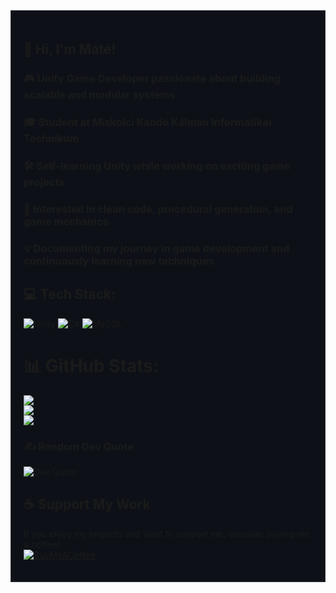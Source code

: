 <div style="background-color: #0D1117; padding: 20px; border: 1px solid #30363d;">

## 👋 Hi, I'm Máté!


### 🎮 **Unity Game Developer** passionate about building scalable and modular systems  
### 🎓 **Student at Miskolci Kandó Kálmán Informatikai Technikum**  
### 🛠️ **Self-learning Unity** while working on exciting game projects  
### 🚀 **Interested in clean code, procedural generation, and game mechanics**  
### 💡 **Documenting my journey in game development and continuously learning new techniques**  


## 💻 Tech Stack:

![Unity](https://img.shields.io/badge/unity-%23000000.svg?style=for-the-badge&logo=unity&logoColor=white) 
![C#](https://img.shields.io/badge/c%23-%23239120.svg?style=for-the-badge&logo=csharp&logoColor=white) 
![MySQL](https://img.shields.io/badge/mysql-4479A1.svg?style=for-the-badge&logo=mysql&logoColor=white)  

# 📊 GitHub Stats:

![](https://github-readme-stats.vercel.app/api?username=dongesz&theme=dark&hide_border=true&include_all_commits=false&count_private=false)<br/>
![](https://github-readme-streak-stats.herokuapp.com/?user=dongesz&theme=dark&hide_border=true)<br/>
![](https://github-readme-stats.vercel.app/api/top-langs/?username=dongesz&theme=dark&hide_border=true&include_all_commits=false&count_private=false&layout=compact)

### ✍️ Random Dev Quote

![Dev Quote](https://quotes-github-readme.vercel.app/api?type=horizontal&theme=dark&bg_color=00000000&hide_border=false&border_color=cccccc)  

## ☕ Support My Work

If you enjoy my projects and want to support me, consider buying me a coffee!  
[![BuyMeACoffee](https://img.shields.io/badge/Buy%20Me%20a%20Coffee-ffdd00?style=for-the-badge&logo=buy-me-a-coffee&logoColor=black)](https://buymeacoffee.com/majorosm_)  
</div>
